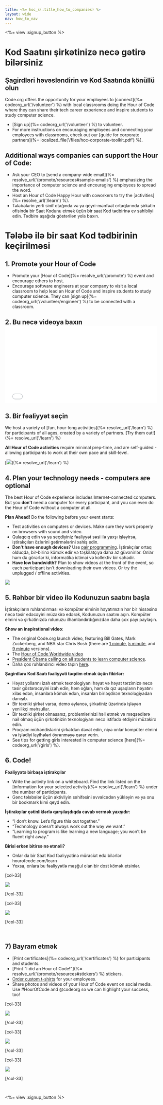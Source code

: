 ```yaml
---
title: <%= hoc_s(:title_how_to_companies) %>
layout: wide
nav: how_to_nav
---
```

<%= view :signup_button %>

# Kod Saatını şirkətinizə necə gətirə bilərsiniz

## Şagirdləri həvəsləndirin və Kod Saatında könüllü olun

Code.org offers the opportunity for your employees to [connect](%= codeorg_url('/volunteer') %) with local classrooms doing the Hour of Code where they can share their tech career experience and inspire students to study computer science.

- [Sign up](%= codeorg_url('/volunteer') %) to volunteer.
- For more instructions on encouraging employees and connecting your employees with classrooms, check out our [guide for corporate partners](%= localized_file('/files/hoc-corporate-toolkit.pdf') %).

## Additional ways companies can support the Hour of Code:

- Ask your CEO to [send a company-wide email](%= resolve_url('/promote/resources#sample-emails') %) emphasizing the importance of computer science and encouraging employees to spread the word.
- Host an Hour of Code Happy Hour with coworkers to try the [activities](%= resolve_url('/learn') %).
- Tələbələrin yerli sinif otağında və ya qeyri-mənfəət ortaqlarında şirkətin ofisində bir Saat Kodunu etmək üçün bir saat Kod tədbirinə ev sahibliyi edin. Tədbirə aşağıda göstərilən yola baxın.

# Tələbə ilə bir saat Kod tədbirinin keçirilməsi

## 1. Promote your Hour of Code

- Promote your [Hour of Code](%= resolve_url('/promote') %) event and encourage others to host.
- Encourage software engineers at your company to visit a local classroom to help lead an Hour of Code and inspire students to study computer science. They can [sign up](%= codeorg_url('/volunteer/engineer') %) to be connected with a classroom.

## 2. Bu necə videoya baxın <iframe width="500" height="255" src="//www.youtube.com/embed/SrnvvWDm73k" frameborder="0" allowfullscreen mark="crwd-mark"></iframe> 

## 3. Bir fəaliyyət seçin

We host a variety of [fun, hour-long activities](%= resolve_url('/learn') %) for participants of all ages, created by a variety of partners. [Try them out!](%= resolve_url('/learn') %)

**All Hour of Code activities** require minimal prep-time, and are self-guided - allowing participants to work at their own pace and skill-level.

[![](/images/fit-700/tutorials.png)](%= resolve_url('/learn') %)

## 4. Plan your technology needs - computers are optional

The best Hour of Code experience includes Internet-connected computers. But you **don’t** need a computer for every participant, and you can even do the Hour of Code without a computer at all.

**Plan Ahead!** Do the following before your event starts:

- Test activities on computers or devices. Make sure they work properly on browsers with sound and video.
- Qulaqcıq edin və ya seçdiyiniz fəaliyyət səsi ilə yaxşı işləyirsə, iştirakçıları özlərini gətirmələrini xahiş edin.
- **Don't have enough devices?** Use [pair programming](https://www.youtube.com/watch?v=vgkahOzFH2Q). İştirakçılar ortaq olduqda, bir-birinə kömək edir və təşkilatçıya daha az güvənirlər. Onlar həm də görərlər ki, informatika ictimai və kollektiv bir sahədir.
- **Have low bandwidth?** Plan to show videos at the front of the event, so each participant isn't downloading their own videos. Or try the unplugged / offline activities.

<img src="/images/fit-350/group_ipad.jpg" />

## 5. Rəhbər bir video ilə Kodunuzun saatını başla

İştirakçıların ruhlandırması və kompüter elminin həyatımızın hər bir hissəsinə necə təsir edəcəyini müzakirə edərək, Kodunuzun saatını açın. Kompüter elmini və şirkətinizdə rolunuzu ilhamlandırdığınızdan daha çox payı paylaşın.

**Show an inspirational video:**

- The original Code.org launch video, featuring Bill Gates, Mark Zuckerberg, and NBA star Chris Bosh (there are [1 minute](https://www.youtube.com/watch?v=qYZF6oIZtfc), [5 minute](https://www.youtube.com/watch?v=nKIu9yen5nc), and [9 minute](https://www.youtube.com/watch?v=dU1xS07N-FA) versions).
- The [Hour of Code Worldwide video](https://www.youtube.com/watch?v=KsOIlDT145A)
- [President Obama calling on all students to learn computer science](https://www.youtube.com/watch?v=6XvmhE1J9PY).
- Daha çox ruhlandırıcı video tapın [here](https://www.youtube.com/playlist?list=PLzdnOPI1iJNfpD8i4Sx7U0y2MccnrNZuP).

**Şagirdlərə Kod Saatı fəaliyyəti təqdim etmək üçün fikirlər:**

- Həyat yollarını izah etmək texnologiyanı həyat və həyat tərzimizə necə təsir göstərəcəyini izah edin, həm oğlan, həm də qız uşaqların həyatını xilas edən, insanlara kömək edən, insanları birləşdirən texnologiyadan danışıb.
- Bir texniki şirkət varsa, demo əyləncə, şirkətiniz üzərində işləyən yenilikçi məhsullar.
- Bir texniki şirkət olmasanız, problemlərinizi həll etmək və məqsədlərə nail olmaq üçün şirkətinizin texnologiyanı necə istifadə etdiyini müzakirə edin.
- Proqram mühəndislərini şirkətdən dəvət edin, niyə onlar kompüter elmini və işlədiyi layihələri öyrənməyə qərar verin.
- See tips for getting girls interested in computer science [here](%= codeorg_url('/girls') %).

## 6. Code!

**Fəaliyyətə birbaşa iştirakçılar**

- Write the activity link on a whiteboard. Find the link listed on the [information for your selected activity](%= resolve_url('/learn') %) under the number of participants.
- Gənc tələbələr üçün aktivliyin səhifəsini əvvəlcədən yükləyin və ya onu bir bookmark kimi qeyd edin.

**İştirakçılar çətinliklərlə qarşılaşdıqda cavab vermək yaxşıdır:**

- “I don’t know. Let’s figure this out together.”
- “Technology doesn’t always work out the way we want.”
- “Learning to program is like learning a new language; you won’t be fluent right away.”

**Birisi erkən bitirsə nə etməli?**

- Onlar da bir Saat Kod fəaliyyətinə müraciət edə bilərlər hourofcode.com/learn
- Yoxsa, onlara bu fəaliyyətlə məşğul olan bir dost kömək etsinlər.

[col-33]

![](/images/fit-250/highschoolgirls.jpeg)

[/col-33]

[col-33]

![](/images/fit-300/group_ar.jpg)

[/col-33]

<p style="clear:both">&nbsp;</p>

## 7) Bayram etmək

- [Print certificates](%= codeorg_url('/certificates') %) for participants and students.
- [Print "I did an Hour of Code!"](%= resolve_url('/promote/resources#stickers') %) stickers.
- [Order custom t-shirts](http://blog.code.org/post/132608499493/hour-of-code-shirts-and-more) for your employees.
- Share photos and videos of your Hour of Code event on social media. Use #HourOfCode and @codeorg so we can highlight your success, too!

[col-33]

![](/images/fit-250/celebrate2.jpeg)

[/col-33]

[col-33]

![](/images/fit-260/highlight-certificates.jpg)

[/col-33]

[col-33]

![](/images/fit-300/boy-certificate.jpg)

[/col-33]

<p style="clear:both">&nbsp;</p>

<%= view :signup_button %>